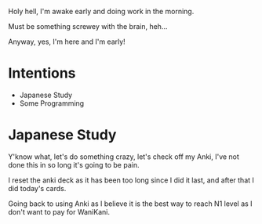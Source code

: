 Holy hell, I'm awake early and doing work in the morning.

Must be something screwey with the brain, heh...

Anyway, yes, I'm here and I'm early!

# Intentions
- Japanese Study
- Some Programming

# Japanese Study
Y'know what, let's do something crazy, let's check off my Anki, I've not done this in so long it's going to be pain.

I reset the anki deck as it has been too long since I did it last, and after that I did today's cards.

Going back to using Anki as I believe it is the best way to reach N1 level as I don't want to pay for WaniKani.